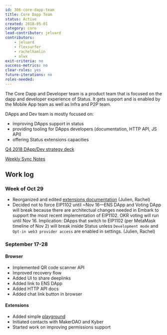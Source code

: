 ```yaml
---
id: 306-core-dapp-team
title: Core Dapp Team
status: Active
created: 2018-05-01
category: core
lead-contributor: jeluard
contributors:
    - jeluard
    - flexsurfer
    - rachelhamlin
    - alwx
exit-criteria: no
success-metrics: no
clear-roles: yes
future-iterations: no
roles-needed:
---
```


The Core Dapp and Developer team is a product team that is focused on the dapp and developer experience of Status. It gets support and is enabled by the Mobile App team as well as Infra and P2P team.

DApps and Dev team is mostly focused on:

* improving DApps support in status
* providing tooling for DApps developers (documentation, HTTP API, JS API)
* offering Status extensions capacities

[Q4 2018 DApp/Dev strategy deck](https://docs.google.com/presentation/d/14FFmXzBh50jXxhZplVfSzR46jRKJBt74WpJtCv8mRas/edit#slide=id.g4235117b70_0_0)

[Weekly Sync Notes](https://docs.google.com/document/d/1S86RWNxLT-VV_xIJ02-NOHXnODVl-M33aDVyoiAEhdc/edit?usp=sharing)

## Work log

### Week of Oct 29

* Reorganized and edited [extensions documentation](https://github.com/status-im/status.im/tree/develop/source/extensions) (Julien, Rachel)
* Decided not to force EIP1102 until ~Nov 16—ENS DApp and Voting DApp will break because there are architectual changes needed in Embark to support the most recent implementation of EIP1102. OKR voting will run until Nov 16. Implication: DApps that switch to EIP1102 (per MetaMask timeline of Nov 2) will break inside Status unless `Development mode` and `Opt-in web3 provider access` are enabled in settings. (Julien, Rachel)

### September 17-28

#### Browser

* Implemented QR code scanner API
* Improved recovery flow
* Added UI to share deeplinks
* Added link to ENS DApp
* Added HTTP API docs
* Added chat link button in browser

#### Extensions

* Added simple [playground](https://status-im.github.io/pluto/try.html)
* Initiated contacts with MakerDAO and Kyber
* Started work on improving permissions support
